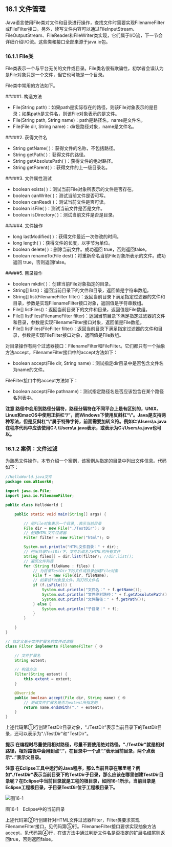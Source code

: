 ## 16.1 文件管理

Java语言使用File类对文件和目录进行操作，查找文件时需要实现FilenameFilter或FileFilter接口。另外，读写文件内容可以通过FileInputStream、FileOutputStream、FileReader和FileWriter类实现，它们属于I/O流，下一节会详细介绍I/O流。这些类和接口全部来源于java.io包。

### 16.1.1 File类

File类表示一个与平台无关的文件或目录。File类名很有欺骗性，初学者会误认为是File对象只是一个文件，但它也可能是一个目录。

File类中常用的方法如下。

#####1.  构造方法

*   File(String path)：如果path是实际存在的路径，则该File对象表示的是目录；如果path是文件名，则该File对象表示的是文件。
*   File(String path, String name)：path是路径名，name是文件名。
*   File(File dir, String name)：dir是路径对象，name是文件名。

#####2.  获得文件名

*   String getName( )：获得文件的名称，不包括路径。
*   String getPath( )：获得文件的路径。
*   String getAbsolutePath( )：获得文件的绝对路径。
*   String getParent( )：获得文件的上一级目录名。

#####3.  文件属性测试

*   boolean exists( )：测试当前File对象所表示的文件是否存在。
*   boolean canWrite( )：测试当前文件是否可写。
*   boolean canRead( )：测试当前文件是否可读。
*   boolean isFile( )：测试当前文件是否是文件。
*   boolean isDirectory( )：测试当前文件是否是目录。

#####4.  文件操作

*   long lastModified( )：获得文件最近一次修改的时间。
*   long length( )：获得文件的长度，以字节为单位。
*   boolean delete( )：删除当前文件。成功返回 true，否则返回false。
*   boolean renameTo(File dest)：将重新命名当前File对象所表示的文件。成功返回 true，否则返回false。

#####5.  目录操作

*   boolean mkdir( )：创建当前File对象指定的目录。
*   String[] list()：返回当前目录下的文件和目录，返回值是字符串数组。
*   String[] list(FilenameFilter filter)：返回当前目录下满足指定过滤器的文件和目录，参数是实现FilenameFilter接口对象，返回值是字符串数组。
*   File[] listFiles()：返回当前目录下的文件和目录，返回值是File数组。
*   File[] listFiles(FilenameFilter filter)：返回当前目录下满足指定过滤器的文件和目录，参数是实现FilenameFilter接口对象，返回值是File数组。
*   File[] listFiles(FileFilter filter)：返回当前目录下满足指定过滤器的文件和目录，参数是实现FileFilter接口对象，返回值是File数组。

对目录操作有两个过滤器接口：FilenameFilter和FileFilter。它们都只有一个抽象方法accept，FilenameFilter接口中的accept方法如下：

*   boolean accept(File dir, String name)：测试指定dir目录中是否包含文件名为name的文件。

FileFilter接口中的accept方法如下：

*   boolean accept(File pathname)：测试指定路径名是否应该包含在某个路径名列表中。

**注意 路径中会用到路径分隔符，路径分隔符在不同平台上是有区别的，UNIX、Linux和macOS中使用正斜杠“/”，而Windows下使用反斜杠“\”。Java是支持两种写法，但是反斜杠“\”属于特殊字符，前面需要加转义符。例如C:\Users\a.java在程序代码中应该使用C:\ \Users\\a.java表示，或表示为C:/Users/a.java也可以。**

### 16.1.2 案例：文件过滤

为熟悉文件操作，本节介绍一个案例，该案例从指定的目录中列出文件信息。代码如下：

```java
//HelloWorld.java文件
package com.a51work6;

import java.io.File;
import java.io.FilenameFilter;

public class HelloWorld {

	public static void main(String[] args) {

		// 用File对象表示一个目录,.表示当前目录
		File dir = new File("./TestDir"); ①
		// 创建HTML文件过滤器
		Filter filter = new Filter("html"); ②

		System.out.println("HTML文件目录：" + dir);
		// 列出目录TestDir下，文件后缀名为HTML的所有文件
		String files[] = dir.list(filter); //dir.list();						
		// 遍历文件列表
		for (String fileName : files) {
			// 为目录TestDir下的文件或目录创建File对象
			File f = new File(dir, fileName);						
			// 如果该f对象是文件，则打印文件名
			if (f.isFile()) {
				System.out.println("文件名：" + f.getName());			
				System.out.println("文件绝对路径：" + f.getAbsolutePath());
				System.out.println("文件路径：" + f.getPath());
			} else {
				System.out.println("子目录：" + f);
			}
		}

	}
}

// 自定义基于文件扩展名的文件过滤器
class Filter implements FilenameFilter { ③		

	// 文件扩展名
	String extent;

	// 构造方法
	Filter(String extent) {
		this.extent = extent;
	}

	@Override
	public boolean accept(File dir, String name) { ④
		// 测试文件扩展名是否为extent所指定的
		return name.endsWith("." + extent);						
	}
}

```

上述代码第①行创建TestDir目录对象，&quot;./TestDir&quot;表示当前目录下的TestDir目录，还可以表示为&quot;.\\TestDir&quot;和&quot;TestDir&quot;。

**提示 在编程时尽量使用相对路径，尽量不要使用绝对路径。&quot;./TestDir&quot;就是相对路径，相对路径中会用到点“.”，在目录中一个点“.”表示当前目录，两个点表示“..”表示父目录。**

**注意 在Eclipse工具中运行的Java程序，那么当前目录在哪里呢？例如&quot;./TestDir&quot;表示当前目录下的TestDir子目录，那么应该在哪里创建TestDir目录呢？在Eclipse中当前目录就是工程的根目录，如同16-1所示，当前目录是Eclipse工程根目录，子目录TestDir位于工程根目录下。**

![图16-1](/assets/16-1.jpg)

图16-1　Eclipse中的当前目录

上述代码第②行创建针对HTML文件过滤器Filter，Filter类要求实现FilenameFilter接口，见代码第⑤行。FilenameFilter接口要求实现抽象方法accept，见代码第④行，在该方法中通过判断文件名是否指定的扩展名结尾则返回true，否则返回false。